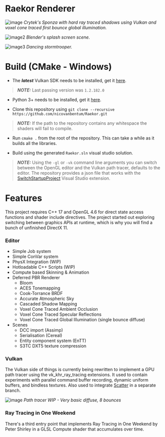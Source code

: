# Raekor Renderer

![image](https://i.imgur.com/2PCUuBm.png)
*Crytek's Sponza with hard ray traced shadows using Vulkan and voxel cone traced first bounce global illumination.*

![image2](https://i.imgur.com/htxWnRu.png)
*Blender's splash screen scene.*

![image3](https://i.imgur.com/EVhb0gh.png)
*Dancing stormtrooper.*

# Build (CMake - Windows)

* The _**latest**_ Vulkan SDK needs to be installed, get it [here](https://vulkan.lunarg.com/sdk/home#sdk/downloadConfirm/latest/windows/vulkan-sdk.exe).
 >**_NOTE:_** Last passing version was ```1.2.182.0```

* Python 3+ needs to be installed, get it [here](https://www.python.org/downloads/).

* Clone this repository using
 ```git clone --recursive https://github.com/nicovanbentum/Raekor.git```
 >**_NOTE:_** If the path to the repository contains any whitespace the shaders will fail to compile.
 
* Run ``` cmake . ``` from the root of the repository. This can take a while as it builds all the libraries.

* Build using the generated ```Raekor.sln``` visual studio solution.

>**_NOTE:_** Using the ```-gl``` or ```-vk``` command line arguments you can switch between the OpenGL editor and the Vulkan path tracer, defaults to the editor. The repository provides a json file that works with the [SwitchStartupProject](https://marketplace.visualstudio.com/items?itemName=vs-publisher-141975.SwitchStartupProject) Visual Studio extension.

# Features
This project requires C++ 17 and OpenGL 4.6 for direct state access functions and shader include directives. The project started out exploring switching between graphics APIs at runtime, which is why you will find a bunch of unfinished DirectX 11.

### Editor

* Simple Job system
* Simple ConVar system
* PhysX Integration (WIP)
* Hotloadable C++ Scripts (WIP)
* Compute based Skinning & Animation
* Deferred PBR Renderer
    - Bloom
    - ACES Tonemapping
    - Cook-Torrance BRDF
    - Accurate Atmospheric Sky
    - Cascaded Shadow Mapping
    - Voxel Cone Traced Ambient Occlusion
    - Voxel Cone Traced Specular Reflections
    - Voxel Cone Traced Global Illumination (single bounce diffuse)
* Scenes
    - DCC import (Assimp)
    - Serialisation (Cereal)
    - Entity component system (EnTT)
    - S3TC DXT5 texture compression

### Vulkan
The Vulkan side of things is currently being rewritten to implement a GPU path tracer using the vk_khr_ray_tracing extensions. It used to contain experiments with parallel command buffer recording, dynamic uniform buffers, and bindless textures. Also used to integrate [Scatter](https://github.com/nicovanbentum/Scatter) in a separate branch.

![image](https://i.imgur.com/LgjcfKD.png)
*Path tracer WIP - Very basic diffuse, 8 bounces*

### Ray Tracing in One Weekend
There's a third entry point that implements Ray Tracing in One Weekend by Peter Shirley in a GLSL Compute shader that accumulates over time. 
